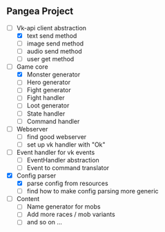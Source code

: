 ## Pangea Project

- [ ] Vk-api client abstraction
    - [x] text send method
    - [ ] image send method
    - [ ] audio send method
    - [ ] user get method
- [ ] Game core
    - [x] Monster generator
    - [ ] Hero generator
    - [ ] Fight generator
    - [ ] Fight handler
    - [ ] Loot generator
    - [ ] State handler
    - [ ] Command handler
- [ ] Webserver
    - [ ] find good webserver
    - [ ] set up vk handler with "Ok"
- [ ] Event handler for vk events
    - [ ] EventHandler abstraction
    - [ ] Event to command translator
- [x] Config parser
    - [x] parse config from resources
    - [ ] find how to make config parsing more generic
- [ ] Content
    - [ ] Name generator for mobs
    - [ ] Add more races / mob variants
    - [ ] and so on ...